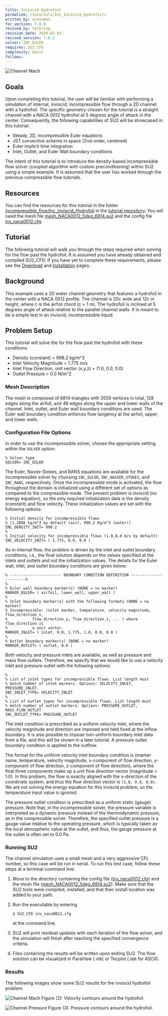 ```yaml
---
title: Inviscid Hydrofoil
permalink: /tutorials/Inc_Inviscid_Hydrofoil/
written_by: economon 
for_version: 7.0.0
revised_by: talbring 
revision_date: 2020-03-03
revised_version: 7.0.2
solver: INC_EULER
requires: SU2_CFD
complexity: basic
follows: 
---
```


![Channel Mach](../../tutorials_files/incompressible_flow/Inc_Inviscid_Hydrofoil/images/hydrofoil_velocity.png)

## Goals

Upon completing this tutorial, the user will be familiar with performing a simulation of internal, inviscid, incompressible flow through a 2D channel with a hydrofoil. The specific geometry chosen for the tutorial is a straight channel with a NACA 0012 hydrofoil at 5 degress angle of attack in the center. Consequently, the following capabilities of SU2 will be showcased in this tutorial:
- Steady, 2D, incompressible Euler equations 
- JST convective scheme in space (2nd-order, centered)
- Euler implicit time integration
- Inlet, Outlet, and Euler Wall boundary conditions

The intent of this tutorial is to introduce the density-based incompressible flow solver (coupled algorithm with custom preconditioning) within SU2 using a simple example. It is assumed that the user has worked through the previous compressible flow tutorials.

## Resources

You can find the resources for this tutorial in the folder [incompressible_flow/Inc_Inviscid_Hydrofoil](https://github.com/su2code/Tutorials/tree/master/incompressible_flow/Inc_Inviscid_Hydrofoil) in the [tutorial repository](https://github.com/su2code/Tutorials). You will need the mesh file [mesh_NACA0012_5deg_6814.su2](https://github.com/su2code/Tutorials/tree/master/incompressible_flow/Inc_Inviscid_Hydrofoil/mesh_NACA0012_5deg_6814.su2)
and the config file [inv_naca0012.cfg](https://github.com/su2code/Tutorials/tree/master/incompressible_flow/Inc_Inviscid_Hydrofoil/inv_naca0012.cfg).

## Tutorial

The following tutorial will walk you through the steps required when solving for the flow past the hydrofoil. It is assumed you have already obtained and compiled SU2_CFD. If you have yet to complete these requirements, please see the [Download](/docs_v7/Download/) and [Installation](/docs_v7/Installation/) pages.

## Background

This example uses a 2D water channel geometry that features a hydrofoil in the center with a NACA 0012 profile. The channel is 20c wide and 12c in height, where c is the airfoil chord (c = 1 m). The hydrofoil is inclined at 5 degrees angle of attack relative to the parallel channel walls. It is meant to be a simple test in an inviscid, incompressible liquid.

## Problem Setup

This tutorial will solve the for the flow past the hydrofoil with these conditions:
- Density (constant) = 998.2 kg/m^3
- Inlet Velocity Magnitude = 1.775 m/s
- Inlet Flow Direction, unit vector (x,y,z) = (1.0, 0.0, 0.0) 
- Outlet Pressure = 0.0 N/m^2

### Mesh Description

The mesh is composed of 6814 triangles with 3559 vertices in total, 128 edges along the airfoil, and 49 edges along the upper and lower walls of the channel. Inlet, outlet, and Euler wall boundary conditions are used. The Euler wall boundary condition enforces flow tangency at the airfoil, upper, and lower walls. 

### Configuration File Options

In order to use the incompressible solver, choose the appropriate setting within the `SOLVER` option:

```
% Solver type
SOLVER= INC_EULER
```
 
The Euler, Navier-Stokes, and RANS equations are available for the incompressible solver by choosing `INC_EULER`, `INC_NAVIER_STOKES`, and `INC_RANS`, respectively. Once the incompressible mode is activated, the flow throughout the domain is initialized using a different set of options as compared to the compressible mode. The present problem is inviscid (no energy equation), so the only required initialization data is the density (constant) and flow velocity. These initialization values are set with the following options:

 ```
% Initial density for incompressible flows
% (1.2886 kg/m^3 by default (air), 998.2 Kg/m^3 (water))
INC_DENSITY_INIT= 998.2
%
% Initial velocity for incompressible flows (1.0,0,0 m/s by default)
INC_VELOCITY_INIT= ( 1.775, 0.0, 0.0 )
 ```

As in internal flow, the problem is driven by the inlet and outlet boundary conditions, i.e., the final solution depends on the values specified at the inlets and outlets and *not* the initialization values. The details for the Euler wall, inlet, and outlet boundary conditions are given below:

```
% ----------------------- BOUNDARY CONDITION DEFINITION -----------------------%
%
% Euler wall boundary marker(s) (NONE = no marker)
MARKER_EULER= ( airfoil, lower_wall, upper_wall )
%
% Inlet boundary marker(s) with the following formats (NONE = no marker)
% Incompressible: (inlet marker, temperature, velocity magnitude, flow_direction_x,
%           flow_direction_y, flow_direction_z, ... ) where flow_direction is
%           a unit vector.
MARKER_INLET= ( inlet, 0.0, 1.775, 1.0, 0.0, 0.0 )
%
% Outlet boundary marker(s) (NONE = no marker)
MARKER_OUTLET= ( outlet, 0.0 )
```

Both velocity and pressure inlets are available, as well as pressure and mass flow outlets. Therefore, we specify that we would like to use a velocity inlet and pressure outlet with the following options:

```
%
% List of inlet types for incompressible flows. List length must
% match number of inlet markers. Options: VELOCITY_INLET, PRESSURE_INLET.
INC_INLET_TYPE= VELOCITY_INLET
%
% List of outlet types for incompressible flows. List length must
% match number of outlet markers. Options: PRESSURE_OUTLET, MASS_FLOW_OUTLET
INC_OUTLET_TYPE= PRESSURE_OUTLET
```

The inlet condition is prescribed as a uniform velocity inlet, where the velocity magnitude and direction are imposed and held fixed at the inflow boundary. It is also possible to impose non-uniform boundary inlet data from a file, and this will be shown in a later tutorial. A pressure outlet boundary condition is applied to the outflow. 

The format for the uniform velocity inlet boundary condition is (marker name, temperature, velocity magnitude, x-component of flow direction, y-component of flow direction, z-component of flow direction), where the final three components make up a unit flow direction vector (magnitude = 1.0). In this problem, the flow is exactly aligned with the x-direction of the coordinate system, and thus the flow direction vector is `(1.0, 0.0, 0.0)`. We are not solving the energy equation for this inviscid problem, so the temperature input value is ignored.

The pressure outlet condition is prescribed as a uniform static (gauge) pressure. Note that, in the incompressible solver, the pressure variable is interpreted as a dynamic pressure instead of the thermodynamic pressure, as in the compressible solver. Therefore, the specified outlet pressure is a gauge value relative to the operating pressure, which is typically taken as the local atmospheric value at the outlet, and thus, the gauge pressure at the outlet is often set to 0.0 Pa. 

### Running SU2

The channel simulation uses a small mesh and a very aggressive CFL number, so this case will be run in serial. To run this test case, follow these steps at a terminal command line:
 1. Move to the directory containing the config file ([inv_naca0012.cfg](https://github.com/su2code/Tutorials/tree/master/incompressible_flow/Inc_Inviscid_Hydrofoil/inv_naca0012.cfg)) and the mesh file ([mesh_NACA0012_5deg_6814.su2](https://github.com/su2code/Tutorials/tree/master/incompressible_flow/Inc_Inviscid_Hydrofoil/mesh_NACA0012_5deg_6814.su2)). Make sure that the SU2 tools were compiled, installed, and that their install location was added to your path.
 2. Run the executable by entering 
 
    ```
    $ SU2_CFD inv_naca0012.cfg
    ```
     
     at the command line.
 3. SU2 will print residual updates with each iteration of the flow solver, and the simulation will finish after reaching the specified convergence criteria.
 4. Files containing the results will be written upon exiting SU2. The flow solution can be visualized in ParaView (.vtk) or Tecplot (.dat for ASCII).

### Results

The following images show some SU2 results for the inviscid hydrofoil problem.

![Channel Mach](../../tutorials_files/incompressible_flow/Inc_Inviscid_Hydrofoil/images/hydrofoil_velocity.png)
Figure (2): Velocity contours around the hydrofoil.

![Channel Pressure](../../tutorials_files/incompressible_flow/Inc_Inviscid_Hydrofoil/images/hydrofoil_pressure.png)
Figure (3): Pressure contours around the hydrofoil.
